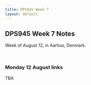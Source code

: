 ```yaml
---
title: DPS945 Week 7
layout: default
---
```


## DPS945 Week 7 Notes

Week of August 12, in Aarhus, Denmark. 

<br>

### Monday 12 August links

TBA

<br>
